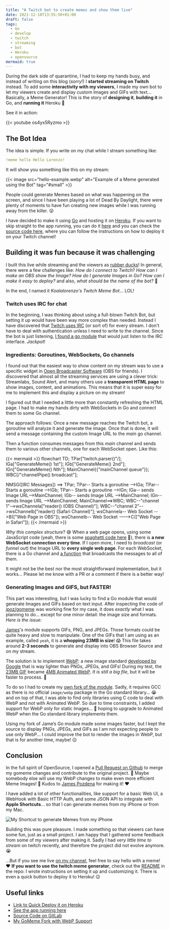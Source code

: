 ```yaml
---
title: "A Twitch bot to create memes and show them live"
date: 2021-12-18T13:55:50+01:00
draft: false
tags:
  - Go
  - develop
  - twitch
  - streaming
  - bot
  - Heroku
  - opensource
mermaid: true
---
```

During the dark side of quarantine, I had to keep my hands busy, and instead of
writing on this blog (_sorry_!) I **started streaming on Twitch** instead. To
add some **interactivity with my viewers**, I made my own bot to let my viewers
create and display custom Images and GIFs with text... Basically, a Meme 
Generator! This  is the story of **designing it**, **building it** in Go, and **running it** Heroku 🤩

<!--more-->

See it in action:

{{< youtube os4yx5Ryzmo >}}

## The Bot Idea

The idea is simple. If you write on my chat while I stream something like:

```yaml
!meme hello Hello Lorenzo!
```

It will show you something like this on my stream:

{{< image src="hello-example.webp" alt="Example of a Meme generated using the Bot" tag="#small" >}}

People could generate Memes based on what was happening on the screen, and since 
I have been playing a lot of Dead By Daylight, there were plenty of moments to 
have fun creating new images while I was running away from the killer. 😜

I have decided to make it using [Go](https://go.dev) and hosting it on
[Heroku](https://heroku.com). If you want to skip straight to the app running,
you can do it [here](https://koalalorenzo-twitch-meme-gen.herokuapp.com) and
you can check the
[source code here](http://gitlab.com/koalalorenzo/twitch-meme-generator), where
you can follow the instructions on how to deploy it on your Twitch channel!

## Building it was fun because it was challenging
I built this live while streaming and the viewers as 
[rubber ducks](https://en.wikipedia.org/wiki/Rubber_duck_debugging)! In general,
there were a few challenges like: _How do I connect to Twitch_? _How can I make an
OBS show the Image?_ _How do I generate Images in Go?_
_How can I make it easy to deploy?_ and also,
_what should be the name of the bot?_ 🤣

In the end, I named it _Koalalorenzo's Twitch Meme Bot_... LOL!

### Twitch uses IRC for chat
In the beginning, I was thinking about using a full-blown Twitch Bot, but 
setting it up would have been way more complex than needed. 
Instead I have discovered that [Twitch uses IRC](https://dev.twitch.tv/docs/irc) 
(or sort of) for every stream. I don't have to deal with authentication unless I 
need to write to the channel. Since the bot is just listening, 
[I found a go module](https://github.com/gempir/go-twitch-irc) that would just 
listen to the IRC interface. _Jackpot_!

### Ingredients: Goroutines, WebSockets, Go channels
I found out that the easiest way to show content on my stream was to use a 
specific widget in [Open Broadcaster Software](https://obsproject.com)
(OBS for friends). I discovered that almost all the streaming services are 
using a clever trick: Streamlabs, Sound Alert, and many others use a
**transparent HTML page** to show images, content, and animations. This means
that it is super easy for me to implement this and display a picture on my 
stream!

I figured out that I needed a little more than constantly refreshing the HTML 
page. I had to make my hands dirty with WebSockets in Go and connect them 
to some Go channel.

The approach follows: Once a new message reaches the Twitch bot, a
goroutine will analyze it and generate the image. Once that is done, it will 
send a message containing the custom Image URL to the _main_ go channel.

Then a function consumes messages from this _main_ channel and sends them to 
various other channels, one for each WebSocket open. Like this:

{{< mermaid >}}
flowchart TD;
  TPar[\"twitch.parser()"/];
  IGa["GenerateMeme() 1st"];
  IGb["GenerateMeme() 2nd"];
  IGn["GenerateMeme() Nth"];
  MainChannel{{"mainChannel queue"}};
  WBC[/"channelPipe() broadcast"\];

  NMSG([IRC Messages]) ==> TPar;
  TPar-- Starts a goroutine -->IGa;
  TPar-- Starts a goroutine -->IGb;
  TPar-- Starts a goroutine -->IGn;
  IGa-- sends Image URL-->MainChannel;
  IGb-- sends Image URL -->MainChannel;
  IGn-- sends Image URL -->MainChannel;
  MainChannel==>WBC;
  WBC--"channel 1"-->wsChannela["reader() (OBS Channel)"];
  WBC--"channel 2"-->wsChannelb["reader() (Safari Channel)"];
  wsChannela-- Web Socket -->B(["Web Page in OBS"]);
  wsChannelb-- Web Socket --->C(["Web Page in Safari"]);
{{< /mermaid >}}

_Why this complex structure_? 😅 When a web page opens, using
some JavaScript code (yeah, there is some [spaghetti code here](https://gitlab.com/koalalorenzo/twitch-meme-generator/-/blob/main/http/streamview.go#L43) 🤫),
there is **a new WebSocket connection every time**. If I open more, I need to 
_broadcast_ (or _funnel out_) the Image URL to **every single web page**.
For each WebSocket, there is a Go channel and 
[a function](https://gitlab.com/koalalorenzo/twitch-meme-generator/-/blob/main/http/channels.go#L15)
that broadcasts the messages to all of them.

It might not be the best nor the most straightforward implementation, but it 
works... Please let me know with a PR or a comment if there is a better way!

### Generating Images and GIFS, but FASTER!
This part was interesting, but I was lucky to find a Go module that would
generate Images and GIFs based on text input. After inspecting the code
of [jpoz/gomeme](https://github.com/jpoz/gomeme) was working fine for my case, 
it does _exactly_ what I was planning to do... except for one minor detail: the 
image size and formats. _Here is the issue:_

[James](https://github.com/jpoz)'s module supports GIFs, PNG, and JPEGs.
Those formats could be quite heavy and slow to manipulate. One of the
GIFs that I am using as an example, called `yeah`, it is a
**whopping 23MB in size**! 😱 This file takes around **2-3 seconds**
to generate and display into OBS Browser Source and on my stream.

The solution is to implement [WebP](https://en.wikipedia.org/wiki/WebP):
a new image standard [developed by Google](https://developers.google.com/speed/webp)
that is way lighter than PNGs, JPEGs, and GIFs! During my test, the
[23MB GIF](https://gitlab.com/koalalorenzo/twitch-meme-generator/-/blob/63b969bc98b97d94550e0e53fb368e1124f50d4d/assets/yeah.69.gif?expanded=true&viewer=rich)
became
[4MB Animated WebP](https://gitlab.com/koalalorenzo/twitch-meme-generator/-/blob/d3ba69eb50726810bc5423b7586723a5334aff63/assets/yeah.69.webp).
_It is still a big file_, but it will be faster to process. 🎉

To do so I had to create my
[own fork of the module](https://gitlab.com/koalalorenzo/gomeme). Sadly, it 
requires GCC as there is no official `image/webp` package in the Go standard 
library... 😭 and on top of that, I was able to find only libraries using C code 
to deal with WebP and not with Animated WebP. So due to time constraints, I 
added support for WebP only for static Images... 🤞 hoping to upgrade to 
Animated WebP when the Go standard library implements them.

Using my fork of Jame’s Go module made some images faster, but I kept the source
to display PNGs, JPEGs, and GIFs as I am not expecting people to use only 
WebP...  I could improve the bot to render the images in WebP, but that is for 
another time, maybe! 😉

## Conclusion
In the full spirit of OpenSource, I opened a
[Pull Request on Github](https://github.com/jpoz/gomeme/pull/3)
to merge my gomeme changes and contribute to the original project. 🤞 Maybe
somebody else will use my WebP changes to make even more efficient Meme
Images! 🤣 Kudos to [James Pozdena](https://github.com/jpoz) for making it! ❤️

I have added a lot of other functionalities, like support for a basic Web UI,
a WebHook with Basic HTTP Auth, and some JSON API to integrate with **Apple
Shortcuts**...  so that I can generate memes from my iPhone or from my Mac.

![My Shortcut to generate Memes from my iPhone](shortcuts-twitch-gen.webp#noborder#big)

Building this was pure pleasure. I made something so that viewers can have some 
fun, just as a small project. I am happy that I gathered some feedback from some
of my viewers after making it. Sadly I had _very little time to stream_
on twitch recently, and therefore the project did not evolve anymore. 😭 

...But if you see me live [on my channel](https://www.twitch.com/koalalorenzo), 
feel free to say hello with a meme! ❤️  **If you want to use the twitch meme 
generator**, check out the [README](https://gitlab.com/koalalorenzo/twitch-meme-generator/-/blob/main/README.md) 
in the repo: I wrote instructions on setting it up and customizing it. 
There is even a quick button to deploy it to Heroku! 😉 

## Useful links

* [Link to Quick Deploy it on Heroku](https://heroku.com/deploy?template=https://github.com/koalalorenzo/twitch-meme-generator/tree/main)
* [See the app running here](https://koalalorenzo-twitch-meme-gen.herokuapp.com/)
* [Source Code on GitLab](https://gitlab.com/koalalorenzo/twitch-meme-generator/)
* [My GoMeme Fork with WebP Support](https://gitlab.com/koalalorenzo/gomeme)
